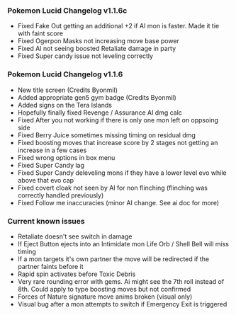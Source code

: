 ### Pokemon Lucid Changelog v1.1.6c

  * Fixed Fake Out getting an additional +2 if AI mon is faster. Made it tie with faint score
  * Fixed Ogerpon Masks not increasing move base power
  * Fixed AI not seeing boosted Retaliate damage in party
  * Fixed Super candy issue not leveling correctly

### Pokemon Lucid Changelog v1.1.6
  * New title screen (Credits Byonmil)
  * Added appropriate gen5 gym badge (Credits Byonmil)
  * Added signs on the Tera Islands
  * Hopefully finally fixed Revenge / Assurance AI dmg calc
  * Fixed After you not working if there is only one mon left on oppsoing side
  * Fixed Berry Juice sometimes missing timing on residual dmg  
  * Fixed boosting moves that increase score by 2 stages not getting an increase in a few cases
  * Fixed wrong options in box menu
  * Fixed Super Candy lag 
  * Fixed Super Candy deleveling mons if they have a lower level evo while above that evo cap
  * Fixed covert cloak not seen by AI for non flinching (flinching was correctly handled previously)
  * Fixed Follow me inaccuracies (minor AI change. See ai doc for more)

### Current known issues
  * Retaliate doesn't see switch in damage
  * If Eject Button ejects into an Intimidate mon Life Orb / Shell Bell will miss timing
  * If a mon targets it's own partner the move will be redirected if the partner faints before it
  * Rapid spin activates before Toxic Debris
  * Very rare rounding error with gems. Ai might see the 7th roll instead of 8th. Could apply to type boosting moves but not confirmed
  * Forces of Nature signature move anims broken (visual only)
  * Visual bug after a mon attempts to switch if Emergency Exit is triggered
